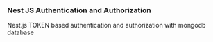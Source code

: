 ### Nest JS Authentication and Authorization
Nest.js TOKEN based authentication and authorization with mongodb database
